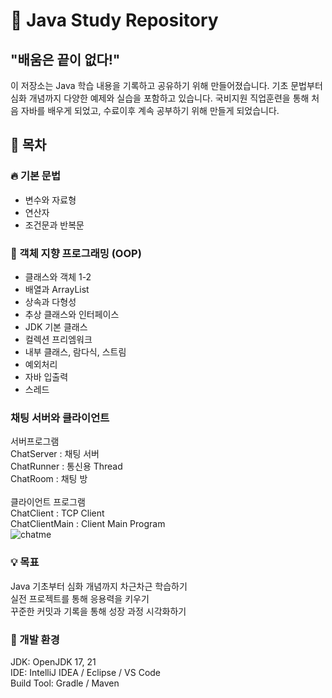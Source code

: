 # 🚀 Java Study Repository
## "배움은 끝이 없다!"
이 저장소는 Java 학습 내용을 기록하고 공유하기 위해 만들어졌습니다.
기초 문법부터 심화 개념까지 다양한 예제와 실습을 포함하고 있습니다.
국비지원 직업훈련을 통해 처음 자바를 배우게 되었고, 수료이후 계속 공부하기 위해 만들게 되었습니다.

## 📌 목차
### 🔥 기본 문법<br>
- 변수와 자료형<br>
- 연산자<br>
- 조건문과 반복문<br>
### 🚀 객체 지향 프로그래밍 (OOP)<br>
- 클래스와 객체 1-2<br>
- 배열과 ArrayList<br>
- 상속과 다형성<br>
- 추상 클래스와 인터페이스<br>
- JDK 기본 클래스<br>
- 컬렉션 프리엠워크<br>
- 내부 클래스, 람다식, 스트림<br>
- 예외처리<br>
- 자바 입출력<br>
- 스레드<br>
### 채팅 서버와 클라이언트<br>
서버프로그램<br>
ChatServer : 채팅 서버<br>
ChatRunner : 통신용 Thread<br>
ChatRoom : 채팅 방<br>
<br>
클라이언트 프로그램<br>
ChatClient : TCP  Client<br>
ChatClientMain : Client Main Program<br>
![chatme](https://github.com/user-attachments/assets/e97059e7-a8a2-4e81-9631-13802c93c6ec)


### 💡 목표<br>
Java 기초부터 심화 개념까지 차근차근 학습하기<br>
실전 프로젝트를 통해 응용력을 키우기<br>
꾸준한 커밋과 기록을 통해 성장 과정 시각화하기<br>
### 🔧 개발 환경
JDK: OpenJDK 17, 21<br>
IDE: IntelliJ IDEA / Eclipse / VS Code<br>
Build Tool: Gradle / Maven

